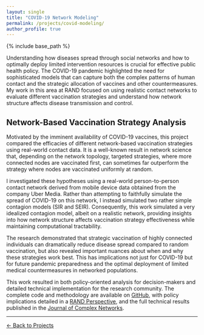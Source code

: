 ```yaml
---
layout: single
title: "COVID-19 Network Modeling"
permalink: /projects/covid-modeling/
author_profile: true
---
```


{% include base_path %}

Understanding how diseases spread through social networks and how to optimally deploy limited intervention resources is crucial for effective public health policy. The COVID-19 pandemic highlighted the need for sophisticated models that can capture both the complex patterns of human contact and the strategic allocation of vaccines and other countermeasures. My work in this area at RAND focused on using realistic contact networks to evaluate different vaccination strategies and understand how network structure affects disease transmission and control.

## Network-Based Vaccination Strategy Analysis

Motivated by the imminent availability of COVID-19 vaccines, this project compared the efficacies of different network-based vaccination strategies using real-world contact data. It is a well-known result in network science that, depending on the network topology, targeted strategies, where more connected nodes are vaccinated first, can sometimes far outperform the strategy where nodes are vaccinated uniformly at random.

I investigated these hypotheses using a real-world person-to-person contact network derived from mobile device data obtained from the company Uber Media. Rather than attempting to faithfully simulate the spread of COVID-19 on this network, I instead simulated two rather simple contagion models (SIR and SEIR). Consequently, this work simulated a very idealized contagion model, albeit on a realistic network, providing insights into how network structure affects vaccination strategy effectiveness while maintaining computational tractability.

The research demonstrated that strategic vaccination of highly connected individuals can dramatically reduce disease spread compared to random vaccination, but also revealed important nuances about when and why these strategies work best. This has implications not just for COVID-19 but for future pandemic preparedness and the optimal deployment of limited medical countermeasures in networked populations.

This work resulted in both policy-oriented analysis for decision-makers and detailed technical implementation for the research community. The complete code and methodology are available on [GitHub](https://github.com/gshartnett/network_vaccination), with policy implications detailed in a [RAND Perspective](https://www.rand.org/pubs/perspectives/PEA1068-1.html), and the full technical results published in the [Journal of Complex Networks](https://doi.org/10.1093/comnet/cnab042).

---

[← Back to Projects](/projects/)